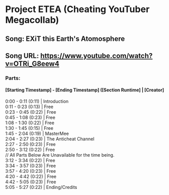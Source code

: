 # Project ETEA (Cheating YouTuber Megacollab)
## Song: EXiT this Earth's Atomosphere
## Song URL: https://www.youtube.com/watch?v=OTRi_G8eew4

### Parts:
#### [Starting Timestamp] - [Ending Timestamp] ([Section Runtime] | [Creator]
0:00 - 0:11 (0:11) | Introduction\
0:11 - 0:23 (0:13)  | Free\
0:23 - 0:45 (0:22)  | Free\
0:45 - 1:08 (0:23) | Free\
1:08 - 1:30 (0:22) | Free\
1:30 - 1:45 (0:15) | Free\
1:45 - 2:04 (0:19) | MasterMee\
2:04 - 2:27 (0:23) | The Anticheat Channel\
2:27 - 2:50 (0:23) | Free\
2:50 - 3:12 (0:22) | Free\
// All Parts Below Are Unavailable for the time being.\
3:12 - 3:34 (0:22) | Free\
3:34 - 3:57 (0:23) | Free\
3:57 - 4:20 (0:23) | Free\
4:20 - 4:42 (0:22) | Free\
4:42 - 5:05 (0:23) | Free\
5:05 - 5:27 (0:22) | Ending/Credits
